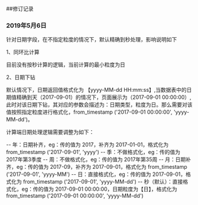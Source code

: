 ##修订记录
### 2019年5月6日
针对日期字段，在不指定粒度的情况下，默认精确到秒处理，影响说明如下

1、同环比计算

目前没有按秒计算的逻辑，当前计算的最小粒度为日

2、日期下钻

默认情况下，日期返回值格式化为 【yyyy-MM-dd HH:mm:ss】,当数据表中的日期值精确到天（2017-09-01）的情况下，页面展示为（2017-09-01 00:00:00）,
此时对该日期下钻，其对应的参数会描述为：日期类型，粒度为日。那么需要对该值按照指定粒度进行格式化，from_timestamp ('2017-09-01 00:00:00', 'yyyy-MM-dd')。

计算端日期处理逻辑需要调整为如下：

-- 年：日期补齐，eg：传的值为 2017，补齐为 2017-01-01，格式化为 from_timestamp ('2017-09-01', 'yyyy')
-- 季：不做格式化，eg：传的值为 2017年第3季度
-- 周：不做格式化，eg：传的值为 2017年第35周
-- 月：日期补齐，eg：传的值为 2017-09，补齐为 2017-09-01，格式化为 from_timestamp ('2017-09-01', 'yyyy-MM')
-- 日：直接格式化，eg：传的值为 2017-09-01，格式化为 from_timestamp ('2017-09-01', 'yyyy-MM-dd')
-- 秒（默认）：直接格式化，eg：传的值为 2017-09-01 00:00:00，日期粒度为【日】，格式化为 from_timestamp ('2017-09-01 00:00:00', 'yyyy-MM-dd')

